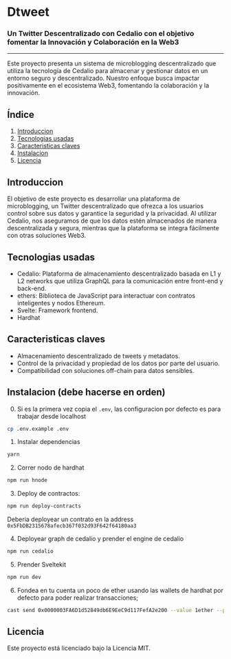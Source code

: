 # Dtweet

### Un Twitter Descentralizado con Cedalio con el objetivo fomentar la Innovación y Colaboración en la Web3

------------


Este proyecto presenta un sistema de microblogging descentralizado que utiliza la tecnología de Cedalio para almacenar y gestionar datos en un entorno seguro y descentralizado. Nuestro enfoque busca impactar positivamente en el ecosistema Web3, fomentando la colaboración y la innovación.


## Índice

1) [Introduccion](#introduccion)
2) [Tecnologias usadas](#tecnologias-usadas)
3) [Caracteristicas claves](#caracteristicas-claves)
4) [Instalacion](#instalacion)
5) [Licencia](#licencia)

## Introduccion

El objetivo de este proyecto es desarrollar una plataforma de microblogging, un Twitter descentralizado que ofrezca a los usuarios control sobre sus datos y garantice la seguridad y la privacidad. Al utilizar Cedalio, nos aseguramos de que los datos estén almacenados de manera descentralizada y segura, mientras que la plataforma se integra fácilmente con otras soluciones Web3.

## Tecnologias usadas

- Cedalio: Plataforma de almacenamiento descentralizado basada en L1 y L2 networks que utiliza GraphQL para la comunicación entre front-end y back-end.
- ethers: Biblioteca de JavaScript para interactuar con contratos inteligentes y nodos Ethereum.
- Svelte: Framework frontend.
- Hardhat

## Caracteristicas claves

* Almacenamiento descentralizado de tweets y metadatos.
* Control de la privacidad y propiedad de los datos por parte del usuario.
* Compatibilidad con soluciones off-chain para datos sensibles.

## Instalacion (debe hacerse en orden)

0) Si es la primera vez copia el `.env`, las configuracion por defecto es para trabajar desde localhost
```sh
cp .env.example .env
```

1) Instalar dependencias
```sh
yarn
```

2) Correr nodo de hardhat
```sh
npm run hnode
```

3) Deploy de contractos:
```sh
npm run deploy-contracts
```
Deberia deployear un contrato en la address `0x5FbDB2315678afecb367f032d93F642f64180aa3`


4) Deployear graph de cedalio y prender el engine de cedalio
```sh
npm run cedalio
```

5) Prender Sveltekit
```sh
npm run dev
```

6) Fondea en tu cuenta un poco de ether usando las wallets de hardhat por defecto para poder realizar transacciones;
```sh
cast send 0x0000003FA6D1d52849db6E9EeC9d117FefA2e200 --value 1ether --private-key=0xac0974bec39a17e36ba4a6b4d238ff944bacb478cbed5efcae784d7bf4f2ff80 --rpc-url http://127.0.0.1:8545
```

## Licencia

Este proyecto está licenciado bajo la Licencia MIT.

